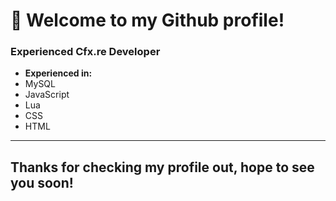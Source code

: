 # 👋 Welcome to my Github profile!

### **Experienced Cfx.re Developer**
- **Experienced in:**  
- MySQL
- JavaScript
- Lua
- CSS
- HTML
---

## **Thanks for checking my profile out, hope to see you soon!**
